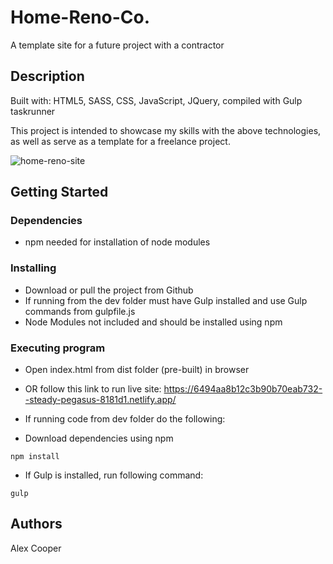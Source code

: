 # Home-Reno-Co.

A template site for a future project with a contractor

## Description

Built with: HTML5, SASS, CSS, JavaScript, JQuery, compiled with Gulp taskrunner

This project is intended to showcase my skills with the above technologies, as well as serve as a template for a freelance project.

![home-reno-site](https://github.com/AlexCooper1/Home-Reno-Co./assets/37124211/e7cebe87-14c4-451a-882c-45271009439d)

## Getting Started

### Dependencies

* npm needed for installation of node modules

### Installing

* Download or pull the project from Github
* If running from the dev folder must have Gulp installed and use Gulp commands from gulpfile.js
* Node Modules not included and should be installed using npm

### Executing program

* Open index.html from dist folder (pre-built) in browser

* OR follow this link to run live site: https://6494aa8b12c3b90b70eab732--steady-pegasus-8181d1.netlify.app/

* If running code from dev folder do the following:

* Download dependencies using npm
```
npm install
```
* If Gulp is installed, run following command:
```
gulp
```

## Authors

Alex Cooper

